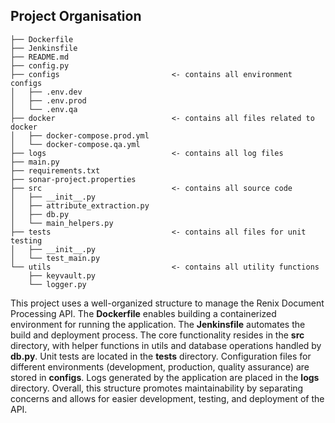 ## Project Organisation
```
├── Dockerfile
├── Jenkinsfile
├── README.md
├── config.py
├── configs                         <- contains all environment configs
│   ├── .env.dev
│   ├── .env.prod
│   └── .env.qa
├── docker                          <- contains all files related to docker
│   ├── docker-compose.prod.yml
│   └── docker-compose.qa.yml
├── logs                            <- contains all log files
├── main.py
├── requirements.txt
├── sonar-project.properties
├── src                             <- contains all source code
│   ├── __init__.py
│   ├── attribute_extraction.py
│   ├── db.py
│   └── main_helpers.py
├── tests                           <- contains all files for unit testing
│   ├── __init__.py
│   └── test_main.py
└── utils                           <- contains all utility functions
    ├── keyvault.py
    └── logger.py
```
This project uses a well-organized structure to manage the Renix Document Processing API. The **Dockerfile** enables building a containerized environment for running the application. The **Jenkinsfile** automates the build and deployment process. The core functionality resides in the **src** directory, with helper functions in utils and database operations handled by **db.py**. Unit tests are located in the **tests** directory. Configuration files for different environments (development, production, quality assurance) are stored in **configs**. Logs generated by the application are placed in the **logs** directory. Overall, this structure promotes maintainability by separating concerns and allows for easier development, testing, and deployment of the API.
